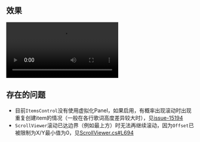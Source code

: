## 效果
<video src="samples.mp4"></video>

## 存在的问题
* 目前`ItemsControl`没有使用虚拟化Panel，如果启用，有概率出现滚动时出现重复创建item的情况（一般在各行歌词高度差异较大时），见[issue-15194](https://github.com/AvaloniaUI/Avalonia/issues/15194)
* `ScrollViewer`滚动已达边界（例如最上方）时无法再继续滚动，因为`Offset`已被限制为X/Y最小值为0，见[ScrollViewer.cs#L694](https://github.com/AvaloniaUI/Avalonia/blob/master/src/Avalonia.Controls/ScrollViewer.cs#L694)